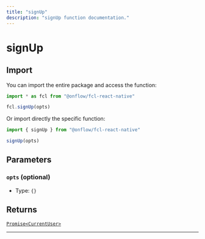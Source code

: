 ```yaml
---
title: "signUp"
description: "signUp function documentation."
---
```


<!-- THIS DOCUMENT IS AUTO-GENERATED FROM [onflow/fcl-react-native/src/fcl-react-native.ts](https://github.com/onflow/fcl-js/tree/master/packages/fcl-react-native/src/fcl-react-native.ts). DO NOT EDIT MANUALLY -->

# signUp


## Import

You can import the entire package and access the function:

```typescript
import * as fcl from "@onflow/fcl-react-native"

fcl.signUp(opts)
```

Or import directly the specific function:

```typescript
import { signUp } from "@onflow/fcl-react-native"

signUp(opts)
```


## Parameters

### `opts` (optional)


- Type: `{}`


## Returns

[`Promise<CurrentUser>`](../types#currentuser)


---